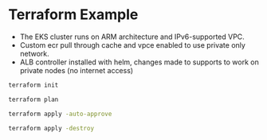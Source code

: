 # Terraform Example

- The EKS cluster runs on ARM architecture and IPv6-supported VPC.
- Custom ecr pull through cache and vpce enabled to use private only network.
- ALB controller installed with helm, changes made to supports to work on private nodes (no internet access)

```bash
terraform init

terraform plan

terraform apply -auto-approve

terraform apply -destroy

```
